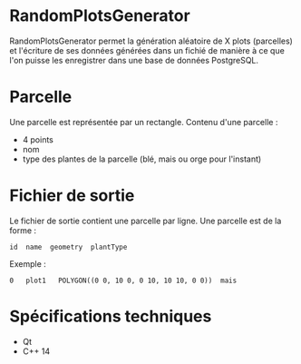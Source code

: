 # RandomPlotsGenerator

RandomPlotsGenerator permet la génération aléatoire de X plots (parcelles) et l'écriture de ses données générées dans un fichié de manière à ce que l'on puisse les enregistrer dans une base de données PostgreSQL.

# Parcelle
Une parcelle est représentée par un rectangle.
Contenu d'une parcelle :
- 4 points
- nom
- type des plantes de la parcelle (blé, mais ou orge pour l'instant)

# Fichier de sortie
Le fichier de sortie contient une parcelle par ligne. Une parcelle est de la forme :

```
id  name  geometry  plantType
```

Exemple :

```
0	plot1	POLYGON((0 0, 10 0, 0 10, 10 10, 0 0))	mais
```

# Spécifications techniques

- Qt
- C++ 14
